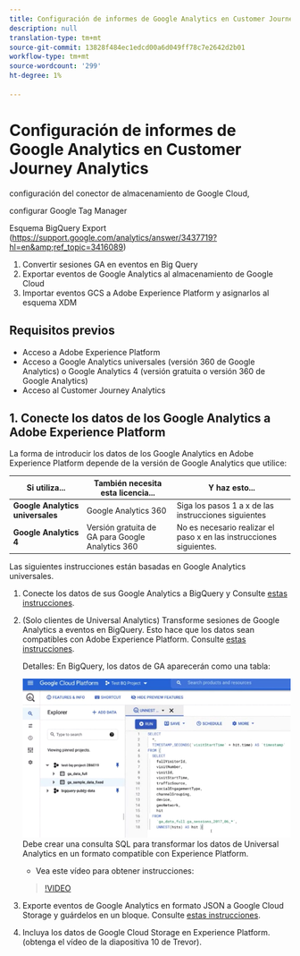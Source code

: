 ```yaml
---
title: Configuración de informes de Google Analytics en Customer Journey Analytics
description: null
translation-type: tm+mt
source-git-commit: 13828f484ec1edcd00a6d049ff78c7e2642d2b01
workflow-type: tm+mt
source-wordcount: '299'
ht-degree: 1%

---
```



# Configuración de informes de Google Analytics en Customer Journey Analytics

configuración del conector de almacenamiento de Google Cloud,

configurar Google Tag Manager

Esquema BigQuery Export (https://support.google.com/analytics/answer/3437719?hl=en&amp;ref_topic=3416089)

1. Convertir sesiones GA en eventos en Big Query
1. Exportar eventos de Google Analytics al almacenamiento de Google Cloud
1. Importar eventos GCS a Adobe Experience Platform y asignarlos al esquema XDM

## Requisitos previos

* Acceso a Adobe Experience Platform
* Acceso a Google Analytics universales (versión 360 de Google Analytics) o Google Analytics 4 (versión gratuita o versión 360 de Google Analytics)
* Acceso al Customer Journey Analytics

## 1. Conecte los datos de los Google Analytics a Adobe Experience Platform

La forma de introducir los datos de los Google Analytics en Adobe Experience Platform depende de la versión de Google Analytics que utilice:

| Si utiliza... | También necesita esta licencia... | Y haz esto... |
| --- | --- | --- |
| **Google Analytics universales** | Google Analytics 360 | Siga los pasos 1 a x de las instrucciones siguientes |
| **Google Analytics 4** | Versión gratuita de GA para Google Analytics 360 | No es necesario realizar el paso x en las instrucciones siguientes. |

Las siguientes instrucciones están basadas en Google Analytics universales.

1. Conecte los datos de sus Google Analytics a BigQuery y
Consulte [estas instrucciones](https://support.google.com/analytics/answer/3416092?hl=en).
1. (Solo clientes de Universal Analytics) Transforme sesiones de Google Analytics a eventos en BigQuery. Esto hace que los datos sean compatibles con Adobe Experience Platform. Consulte [estas instrucciones](https://support.google.com/analytics/answer/3437618?hl=en).

   Detalles: En BigQuery, los datos de GA aparecerán como una tabla:

   ![](assets/ga-bigquery.png)
Debe crear una consulta SQL para transformar los datos de Universal Analytics en un formato compatible con Experience Platform.
   * Vea este vídeo para obtener instrucciones:
   >[!VIDEO](https://video.tv.adobe.com/v/332634)

1. Exporte eventos de Google Analytics en formato JSON a Google Cloud Storage y guárdelos en un bloque.
Consulte [estas instrucciones](https://support.google.com/analytics/answer/3437719?hl=en&amp;ref_topic=3416089).
1. Incluya los datos de Google Cloud Storage en Experience Platform. (obtenga el vídeo de la diapositiva 10 de Trevor).

